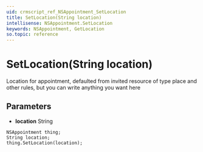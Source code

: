 ```yaml
---
uid: crmscript_ref_NSAppointment_SetLocation
title: SetLocation(String location)
intellisense: NSAppointment.SetLocation
keywords: NSAppointment, GetLocation
so.topic: reference
---
```


# SetLocation(String location)

Location for appointment, defaulted from invited resource of type place and other rules, but you can write anything you want here

## Parameters

* **location** String

```crmscript
NSAppointment thing;
String location;
thing.SetLocation(location);
```

